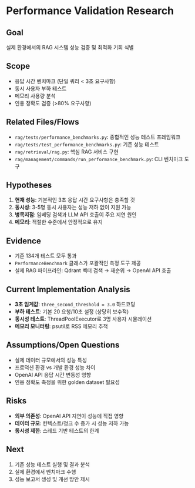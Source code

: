 # Performance Validation Research

## Goal
실제 환경에서의 RAG 시스템 성능 검증 및 최적화 기회 식별

## Scope
- 응답 시간 벤치마크 (단일 쿼리 < 3초 요구사항)
- 동시 사용자 부하 테스트
- 메모리 사용량 분석
- 인용 정확도 검증 (>80% 요구사항)

## Related Files/Flows
- `rag/tests/performance_benchmarks.py`: 종합적인 성능 테스트 프레임워크
- `rag/tests/test_performance_benchmarks.py`: 기존 성능 테스트
- `rag/retrieval/rag.py`: 핵심 RAG 서비스 구현
- `rag/management/commands/run_performance_benchmark.py`: CLI 벤치마크 도구

## Hypotheses
1. **현재 성능**: 기본적인 3초 응답 시간 요구사항은 충족할 것
2. **동시성**: 3-5명 동시 사용자는 성능 저하 없이 지원 가능
3. **병목지점**: 임베딩 검색과 LLM API 호출이 주요 지연 원인
4. **메모리**: 적절한 수준에서 안정적으로 유지

## Evidence
- 기존 134개 테스트 모두 통과
- `PerformanceBenchmark` 클래스가 포괄적인 측정 도구 제공
- 실제 RAG 파이프라인: Qdrant 벡터 검색 → 재순위 → OpenAI API 호출

## Current Implementation Analysis
- **3초 임계값**: `three_second_threshold = 3.0` 하드코딩
- **부하 테스트**: 기본 20 요청/10초 설정 (상당히 보수적)
- **동시성 테스트**: ThreadPoolExecutor로 3명 사용자 시뮬레이션
- **메모리 모니터링**: psutil로 RSS 메모리 추적

## Assumptions/Open Questions
- 실제 데이터 규모에서의 성능 특성
- 프로덕션 환경 vs 개발 환경 성능 차이
- OpenAI API 응답 시간 변동성 영향
- 인용 정확도 측정을 위한 golden dataset 필요성

## Risks
- **외부 의존성**: OpenAI API 지연이 성능에 직접 영향
- **데이터 규모**: 컨텍스트/청크 수 증가 시 성능 저하 가능
- **동시성 제한**: 스레드 기반 테스트의 한계

## Next
1. 기존 성능 테스트 실행 및 결과 분석
2. 실제 환경에서 벤치마크 수행
3. 성능 보고서 생성 및 개선 방안 제시
